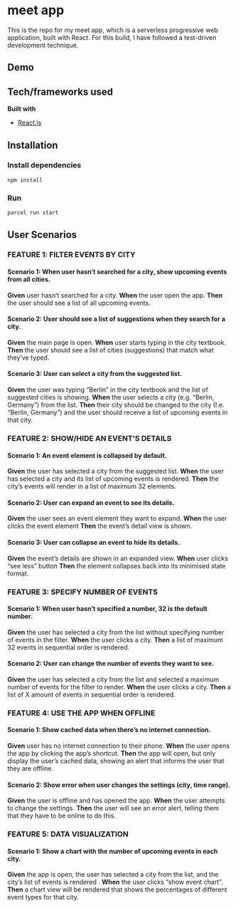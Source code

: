 # meet app
This is the repo for my meet app, which is a serverless progressive web application, built with React.
For this build, I have followed a test-driven development technique. 


## Demo

## Tech/frameworks used
**Built with**
- [React.js](https://reactjs.org/)

## Installation 
### Install dependencies
`npm install`
### Run
`parcel run start`

## User Scenarios

### FEATURE 1: FILTER EVENTS BY CITY
#### Scenario 1: When user hasn’t searched for a city, show upcoming events from all cities.
**Given** user hasn’t searched for a city.
**When** the user open the app.
**Then** the user should see a list of all upcoming events.
#### Scenario 2: User should see a list of suggestions when they search for a city.
**Given** the main page is open. 
**When** user starts typing in the city textbook.
**Then** the user should see a list of cities (suggestions) that match what they’ve typed. 
#### Scenario 3: User can select a city from the suggested list.
**Given** the user was typing “Berlin” in the city textbook and the list of suggested cities is showing.
**When** the user selects a city (e.g. “Berlin, Germany”) from the list.
**Then** their city should be changed to the city (I.e.  “Berlin, Germany”) and the user should receive a list of upcoming events in that city.
 
### FEATURE 2: SHOW/HIDE AN EVENT’S DETAILS
#### Scenario 1: An event element is collapsed by default.
**Given** the user has selected a city from the suggested list.
**When** the user has selected a city and its list of upcoming events is rendered. 
**Then** the city’s events will render in a list of maximum 32 elements. 
#### Scenario 2: User can expand an event to see its details.
**Given** the user sees an event element they want to expand. 
**When** the user clicks the event element
**Then** the event’s detail view is shown. 
#### Scenario 3: User can collapse an event to hide its details.
**Given** the event’s details are shown in an expanded view.
**When** user clicks “see less” button
**Then** the element collapses back into its minimised state format. 

### FEATURE 3: SPECIFY NUMBER OF EVENTS
#### Scenario 1: When user hasn’t specified a number, 32 is the default number.
**Given** the user has selected a city from the list without specifying number of events in the filter. 
**When** the user clicks a city.
**Then** a list of maximum 32 events in sequential order is rendered. 
#### Scenario 2: User can change the number of events they want to see.
**Given** the user has selected a city from the list and selected a maximum number of events for the filter to render.
**When** the user clicks a city.
**Then** a list of X amount of events in sequential order is rendered. 

### FEATURE 4: USE THE APP WHEN OFFLINE
#### Scenario 1: Show cached data when there’s no internet connection.
**Given** user has no internet connection to their phone. 
**When** the user opens the app by clicking the app’s shortcut.
**Then** the app will open, but only display the user’s cached data, showing an alert that informs the user that they are offline. 
#### Scenario 2: Show error when user changes the settings (city, time range).
**Given** the user is offline and has opened the app. 
**When** the user attempts to change the settings.
**Then** the user will see an error alert, telling them that they have to be online to do this. 

### FEATURE 5: DATA VISUALIZATION
#### Scenario 1: Show a chart with the number of upcoming events in each city.
**Given** the app is open, the user has selected a city from the list, and the city’s list of events is rendered . 
**When** the user clicks “show event chart”.
**Then** a chart view will be rendered that shows the percentages of different event types for that city. 
